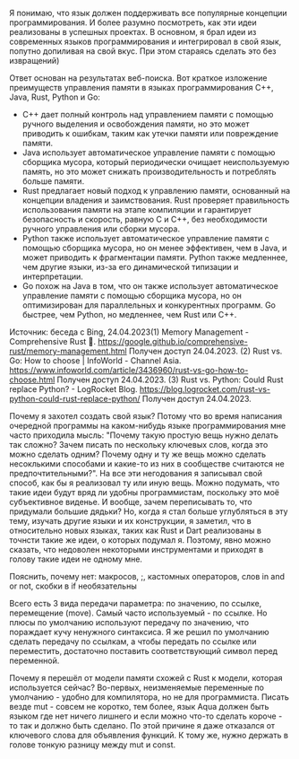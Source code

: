 Я понимаю, что язык должен поддерживать все популярные концепции программирования. И более разумно посмотреть, как эти идеи реализованы в успешных проектах. В основном, я брал идеи из современных языков программирования и интегрировал в свой язык, попутно допиливая на свой вкус. При этом стараясь сделать это без извращений)

Ответ основан на результатах веб-поиска. Вот краткое изложение преимуществ управления памяти в языках программирования C++, Java, Rust, Python и Go:

- C++ дает полный контроль над управлением памяти с помощью ручного выделения и освобождения памяти, но это может приводить к ошибкам, таким как утечки памяти или повреждение памяти.
- Java использует автоматическое управление памяти с помощью сборщика мусора, который периодически очищает неиспользуемую память, но это может снижать производительность и потреблять больше памяти.
- Rust предлагает новый подход к управлению памяти, основанный на концепции владения и заимствования. Rust проверяет правильность использования памяти на этапе компиляции и гарантирует безопасность и скорость, равную C и C++, без необходимости ручного управления или сборки мусора.
- Python также использует автоматическое управление памяти с помощью сборщика мусора, но он менее эффективен, чем в Java, и может приводить к фрагментации памяти. Python также медленнее, чем другие языки, из-за его динамической типизации и интерпретации.
- Go похож на Java в том, что он также использует автоматическое управление памяти с помощью сборщика мусора, но он оптимизирован для параллельных и конкурентных программ. Go быстрее, чем Python, но медленнее, чем Rust или C++.

Источник: беседа с Bing, 24.04.2023(1) Memory Management - Comprehensive Rust 🦀. https://google.github.io/comprehensive-rust/memory-management.html Получен доступ 24.04.2023.
(2) Rust vs. Go: How to choose | InfoWorld - Channel Asia. https://www.infoworld.com/article/3436960/rust-vs-go-how-to-choose.html Получен доступ 24.04.2023.
(3) Rust vs. Python: Could Rust replace Python? - LogRocket Blog. https://blog.logrocket.com/rust-vs-python-could-rust-replace-python/ Получен доступ 24.04.2023.


Почему я захотел создать свой язык? Потому что во время написания очередной программы на каком-нибудь языке программирования мне часто приходила мысль: "Почему такую простую вещь нужно делать так сложно? Зачем писать по нескольку ключевых слов, когда это можно сделать одним? Почему одну и ту же вещь можно сделать несоклькими способами и какие-то из них в сообществе считаются не предпочтительными?". На все эти негодования я записывал свой способ, как бы я реализовал ту или иную вещь. Можно подумать, что такие идеи будут вряд ли удобны программистам, поскольку это моё субъективное виденье. И вообще, зачем переписывать то, что придумали большие дядьки? Но, когда я стал больше углубляться в эту тему, изучать другие языки и их конструкции, я заметил, что в относительно новых языках, таких как Rust и Dart реализованы в точнсти такие же идеи, о которых подумал я. Поэтому, явно можно сказать, что недоволен некоторыми инструментами и приходят в голову такие идеи не одному мне.

Пояснить, почему нет: макросов, ;, кастомных операторов, слов in and or not, скобки в if необязательны

Всего есть 3 вида передачи параметра: по значению, по ссылке, перемещение (move). Самый часто используемый - по ссылке. Но плюсы по умолчанию используют передачу по значению, что пораждает кучу ненужного синтаксиса. Я же решил по умолчанию сделать передачу по ссылкам, а чтобы передать по ссылке или переместить, достаточно поставить соответствующий символ перед переменной.

Почему я перешёл от модели памяти схожей с Rust к модели, которая используется сейчас?
Во-первых, неизменяемые переменные по умолчанию - удобно для компилятора, но не для программиста. Писать везде mut - совсем не коротко, тем более, язык Aqua должен быть языком где нет ничего лишнего и если можно что-то сделать короче - то так и должно быть сделано. По этой причине я даже отказался от ключевого слова для объявления функций. К тому же, нужно держать в голове тонкую разницу между mut и const.